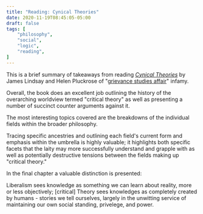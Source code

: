 ```yaml
---
title: "Reading: Cynical Theories"
date: 2020-11-19T08:45:05-05:00
draft: false
tags: [
	"philosophy",
	"social",
	"logic",
	"reading",
]
---
```


This is a brief summary of takeaways from reading _[Cynical Theories](https://www.amazon.com/Cynical-Theories/dp/1800750048/ref=pd_lpo_14_t_0/140-8974515-7649455?_encoding=UTF8&pd_rd_i=1800750048&pd_rd_r=a5b2f4f1-033d-4fdd-848d-d62001eeaeb1&pd_rd_w=J0LQj&pd_rd_wg=cyDT9&pf_rd_p=7b36d496-f366-4631-94d3-61b87b52511b&pf_rd_r=WWE3GV22QXV1VXKWFTME&psc=1&refRID=WWE3GV22QXV1VXKWFTME)_ by James Lindsay and Helen Pluckrose of "[grievance studies affair](https://www.youtube.com/watch?v=kVk9a5Jcd1k&t=104s)" infamy.

Overall, the book does an excellent job outlining the history of the overarching worldview termed "critical theory" as well as presenting a number of succinct counter arguments against it.

The most interesting topics covered are the breakdowns of the individual fields within the broader philosophy.

Tracing specific ancestries and outlining each field's current form and emphasis within the umbrella is highly valuable; it highlights both specific facets that the laity may more successfully understand and grapple with as well as potentially destructive tensions between the fields making up "critical theory."

In the final chapter a valuable distinction is presented:

Liberalism sees knowledge as something we can learn about reality, more or less objectively; [critical] Theory sees knowledges as completely created by humans -  stories we tell ourselves, largely in the unwitting service of maintaining our own social standing, privelege, and power.